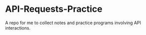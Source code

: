 # API-Requests-Practice
A repo for me to collect notes and practice programs involving API interactions.

